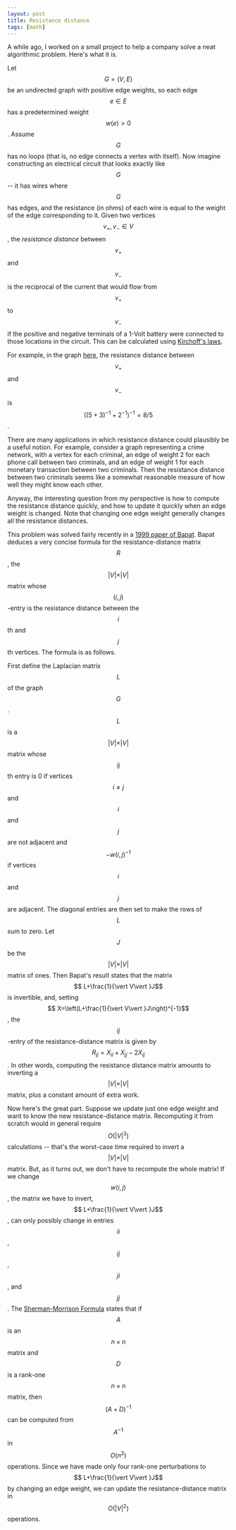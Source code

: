 ```yaml
---
layout: post
title: Resistance distance
tags: [math]
---
```


A while ago, I worked on a small project to help a company solve a neat algorithmic problem.  Here's what it is.

Let $$ G=(V,E)$$ be an undirected graph with positive edge weights, so each edge $$ e \in E$$ has a predetermined weight $$ w(e) > 0$$.  Assume $$ G$$ has no loops (that is, no edge connects a vertex with itself).  Now imagine constructing an electrical circuit that looks exactly like $$ G$$ -- it has wires where $$ G$$ has edges, and the resistance (in ohms) of each wire is equal to the weight of the edge corresponding to it.  Given two vertices $$ v_+,v_- \in V$$, the <em>resistance distance</em> between $$ v_+$$ and $$ v_-$$ is the reciprocal of the current that would flow from $$ v_+$$ to $$ v_-$$ if the positive and negative terminals of a 1-Volt battery were connected to those locations in the circuit.  This can be calculated using <a href="http://en.wikipedia.org/wiki/Kirchhoff%27s_circuit_laws">Kirchoff's laws</a>.

For example, in the graph <a href="/visualizations/">here</a>, the resistance distance between $$ v_+$$ and $$ v_-$$ is $$ ((5+3)^{-1}+2^{-1})^{-1}=8/5$$.

There are many applications in which resistance distance could plausibly be a useful notion.  For example, consider a graph representing a crime network, with a vertex for each criminal, an edge of weight 2 for each phone call between two criminals, and an edge of weight 1 for each monetary transaction between two criminals.  Then the resistance distance between two criminals seems like a somewhat reasonable measure of how well they might know each other.

Anyway, the interesting question from my perspective is how to compute the resistance distance quickly, and how to update it quickly when an edge weight is changed.  Note that changing one edge weight generally changes all the resistance distances.

This problem was solved fairly recently in a <a href="http://www.isid.ac.in/~rbb/paper8.dvi">1999 paper of Bapat</a>.  Bapat deduces a very concise formula for the resistance-distance matrix $$R$$, the $$\vert V\vert \times \vert V\vert $$ matrix whose $$ (i,j)$$-entry is the resistance distance between the $$ i$$th and $$ j$$th vertices.  The formula is as follows.

First define the Laplacian matrix $$ L$$ of the graph $$ G$$.  $$ L$$ is a $$ \vert V\vert \times \vert V\vert $$ matrix whose $$ ij$$th entry is 0 if vertices $$ i \neq j$$ and $$ i$$ and $$ j$$ are not adjacent and $$ -w(i,j)^{-1}$$ if vertices $$ i$$ and $$ j$$ are adjacent.  The diagonal entries are then set to make the rows of $$ L$$ sum to zero.  Let $$ J$$ be the $$ \vert V\vert \times \vert V\vert $$ matrix of ones.  Then Bapat's result states that the matrix $$ L+\frac{1}{\vert V\vert }J$$ is invertible, and, setting $$ X=\left(L+\frac{1}{\vert V\vert }J\right)^{-1}$$, the $$ ij$$-entry of the resistance-distance matrix is given by $$ R_{ij}=X_{ii}+X_{jj}-2X_{ij}$$.  In other words, computing the resistance distance matrix amounts to inverting a $$ \vert V\vert \times \vert V\vert $$ matrix, plus a constant amount of extra work.

Now here's the great part.  Suppose we update just one edge weight and want to know the new resistance-distance matrix.  Recomputing it from scratch would in general require $$ O(\vert V\vert ^3)$$ calculations -- that's the worst-case time required to invert a $$ \vert V\vert \times \vert V\vert $$ matrix.  But, as it turns out, we don't have to recompute the whole matrix!  If we change $$ w(i,j)$$, the matrix we have to invert, $$ L+\frac{1}{\vert V\vert }J$$, can only possibly change in entries $$ ii$$, $$ ij$$, $$ ji$$, and $$ jj$$.  The <a href="http://en.wikipedia.org/wiki/Sherman%E2%80%93Morrison_formula"> Sherman-Morrison Formula</a> states that if $$ A$$ is an $$ n \times n$$ matrix and $$ D$$ is a rank-one $$ n \times n$$ matrix, then $$ (A+D)^{-1}$$ can be computed from $$ A^{-1}$$ in $$ O(n^2)$$ operations.  Since we have made only four rank-one perturbations to $$ L+\frac{1}{\vert V\vert }J$$ by changing an edge weight, we can update the resistance-distance matrix in $$ O(\vert V\vert ^2)$$ operations.
